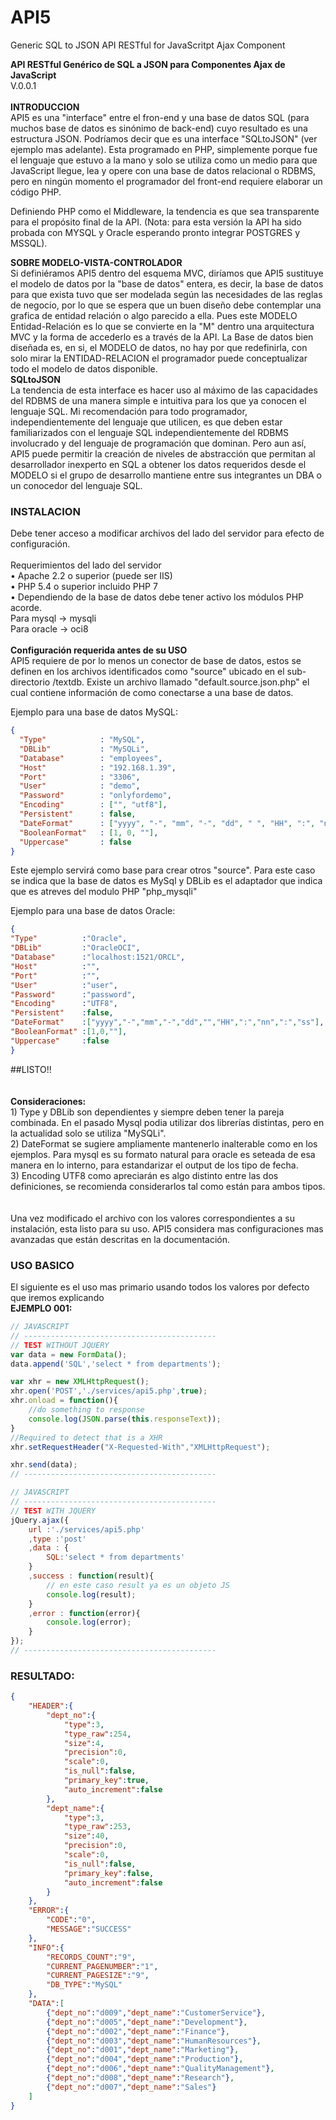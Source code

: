 # API5
Generic SQL to JSON API RESTful for JavaScritpt Ajax Component<br>

<green>**API RESTful Genérico de SQL a JSON para Componentes Ajax de JavaScript**</green><br>
V.0.0.1<br>
<br>
<b>INTRODUCCION</b><br>
API5 es una "interface" entre el fron-end y una base de datos SQL (para muchos base de datos es sinónimo de back-end) cuyo resultado es una estructura JSON. Podríamos decir que es una interface "SQLtoJSON" (ver ejemplo mas adelante). Esta programado en PHP, simplemente porque fue el lenguaje que estuvo a la mano y solo se utiliza como un medio para que JavaScript llegue, lea  y opere con una base de datos relacional o RDBMS, pero en ningún momento el programador del front-end requiere elaborar un código PHP. 

Definiendo PHP como el Middleware, la tendencia es que sea transparente para el propósito final de la API.
(Nota: para esta versión la API ha sido probada con MYSQL y Oracle esperando pronto integrar POSTGRES y MSSQL).

<b>SOBRE MODELO-VISTA-CONTROLADOR</b><br>
Si definiéramos API5 dentro del esquema MVC, diríamos que API5 sustituye el modelo de datos por la "base de datos" entera, es decir, la base de datos para que exista tuvo que ser modelada según las necesidades de las reglas de negocio, por lo que se espera que un buen diseño debe contemplar una grafica de entidad relación o algo parecido a ella. Pues este MODELO Entidad-Relación es lo que se convierte en la "M" dentro una arquitectura MVC y la forma de accederlo es a través de la API. La Base de datos bien diseñada es, en si, el MODELO de datos, no hay por que redefinirla, con solo mirar la ENTIDAD-RELACION el programador puede conceptualizar todo el modelo de datos disponible.
<br>
<b>SQLtoJSON</b><br>
La tendencia de esta interface es hacer uso al máximo de las capacidades del RDBMS de una manera simple e intuitiva para los que ya conocen el lenguaje SQL. Mi recomendación para  todo programador, independientemente del lenguaje que utilicen, es que deben estar familiarizados con el lenguaje SQL independientemente del RDBMS involucrado y del lenguaje de programación que dominan. Pero aun así, API5 puede permitir la creación de niveles de abstracción que permitan al desarrollador inexperto en SQL a obtener los datos requeridos desde el MODELO si el grupo de desarrollo mantiene entre sus integrantes un DBA o un conocedor del lenguaje SQL.
<br>

### INSTALACION
Debe tener acceso a modificar archivos del lado del servidor para efecto de configuración.<br>
<br>
Requerimientos del lado del servidor<br>
	• Apache 2.2 o superior (puede ser IIS)<br>
	• PHP 5.4 o superior incluido PHP 7<br>
	• Dependiendo de la base de datos debe tener activo los módulos PHP acorde.<br>
Para mysql -> mysqli<br> 
Para oracle -> oci8<br>
<br>
**Configuración requerida antes de su USO**<br>
API5 requiere de por lo menos un conector de base de datos, estos se definen en los archivos identificados como "source" ubicado en el sub-directorio /textdb. Existe un archivo llamado "default.source.json.php" el cual contiene información de como  conectarse a una base de datos.<br>

Ejemplo para una base de datos MySQL:
```json
{
  "Type"            : "MySQL",
  "DBLib"           : "MySQLi",
  "Database"        : "employees",
  "Host"            : "192.168.1.39",
  "Port"            : "3306",
  "User"            : "demo",
  "Password"        : "onlyfordemo",
  "Encoding"        : ["", "utf8"],
  "Persistent"      : false,
  "DateFormat"      : ["yyyy", "-", "mm", "-", "dd", " ", "HH", ":", "nn", ":", "ss"],
  "BooleanFormat"   : [1, 0, ""],
  "Uppercase"       : false
}
```
Este ejemplo servirá como base para crear otros "source". Para este caso se indica que la base de datos es MySql y DBLib es el adaptador que indica que es atreves del modulo PHP "php_mysqli"

Ejemplo para una base de datos Oracle:
```json
{
"Type"          :"Oracle",
"DBLib"         :"OracleOCI",
"Database"      :"localhost:1521/ORCL",
"Host"          :"",
"Port"          :"",
"User"          :"user",
"Password"      :"password",
"Encoding"      :"UTF8",
"Persistent"    :false,
"DateFormat"    :["yyyy","-","mm","-","dd","","HH",":","nn",":","ss"],
"BooleanFormat" :[1,0,""],
"Uppercase"     :false
}
```
##LISTO!! 
<br>
<br>
<br>
**Consideraciones:**<br>
	  1) Type y DBLib son dependientes y siempre deben tener la pareja combinada. En el pasado Mysql podia utilizar dos librerías distintas, pero en la actualidad solo se utiliza "MySQLi".<br>
	  2) DateFormat se sugiere ampliamente mantenerlo inalterable como en  los ejemplos. Para mysql es su formato natural para oracle es seteada de esa manera en lo interno, para estandarizar el output de los tipo de fecha.<br>
	  3) Encoding UTF8 como apreciarán es algo distinto entre las dos definiciones, se recomienda considerarlos tal como están para ambos tipos.<br>
<br>	
Una vez modificado el archivo con los valores correspondientes a su instalación, esta listo para su uso.
API5 considera mas configuraciones mas avanzadas que están descritas en la documentación.

### USO BASICO

El siguiente es el uso mas primario usando todos los valores por defecto que iremos explicando
<br>
**EJEMPLO 001:**<br>
```javascript
// JAVASCRIPT 
// -------------------------------------------
// TEST WITHOUT JQUERY
var data = new FormData();
data.append('SQL','select * from departments');

var xhr = new XMLHttpRequest();
xhr.open('POST','./services/api5.php',true);
xhr.onload = function(){
	//do something to response
	console.log(JSON.parse(this.responseText));
}
//Required to detect that is a XHR
xhr.setRequestHeader("X-Requested-With","XMLHttpRequest");

xhr.send(data);
// -------------------------------------------

// JAVASCRIPT 
// -------------------------------------------
// TEST WITH JQUERY
jQuery.ajax({
	url :'./services/api5.php'
	,type :'post'
	,data : {
		SQL:'select * from departments'
	}
	,success : function(result){
		// en este caso result ya es un objeto JS
		console.log(result);
	}
	,error : function(error){
		console.log(error);
	}
});
// -------------------------------------------
```
### RESULTADO:
```json
{
	"HEADER":{
		"dept_no":{
			"type":3,
			"type_raw":254,
			"size":4,
			"precision":0,
			"scale":0,
			"is_null":false,
			"primary_key":true,
			"auto_increment":false
		},
		"dept_name":{
			"type":3,
			"type_raw":253,
			"size":40,
			"precision":0,
			"scale":0,
			"is_null":false,
			"primary_key":false,
			"auto_increment":false
		}
	},
	"ERROR":{
		"CODE":"0",
		"MESSAGE":"SUCCESS"
	},
	"INFO":{
		"RECORDS_COUNT":"9",
		"CURRENT_PAGENUMBER":"1",
		"CURRENT_PAGESIZE":"9",
		"DB_TYPE":"MySQL"
	},
	"DATA":[
		{"dept_no":"d009","dept_name":"CustomerService"},
		{"dept_no":"d005","dept_name":"Development"},
		{"dept_no":"d002","dept_name":"Finance"},
		{"dept_no":"d003","dept_name":"HumanResources"},
		{"dept_no":"d001","dept_name":"Marketing"},
		{"dept_no":"d004","dept_name":"Production"},
		{"dept_no":"d006","dept_name":"QualityManagement"},
		{"dept_no":"d008","dept_name":"Research"},
		{"dept_no":"d007","dept_name":"Sales"}
	]
}
```
